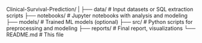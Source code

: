 Clinical-Survival-Prediction/
|
├── data/               # Input datasets or SQL extraction scripts
├── notebooks/          # Jupyter notebooks with analysis and modeling
├── models/             # Trained ML models (optional)
├── src/                # Python scripts for preprocessing and modeling
├── reports/            # Final report, visualizations
└── README.md           # This file
